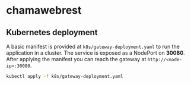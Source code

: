 # chamawebrest

## Kubernetes deployment

A basic manifest is provided at `k8s/gateway-deployment.yaml` to run the application in a cluster. The service is exposed as a NodePort on **30080**. After applying the manifest you can reach the gateway at `http://<node-ip>:30080`.

```bash
kubectl apply -f k8s/gateway-deployment.yaml
```

